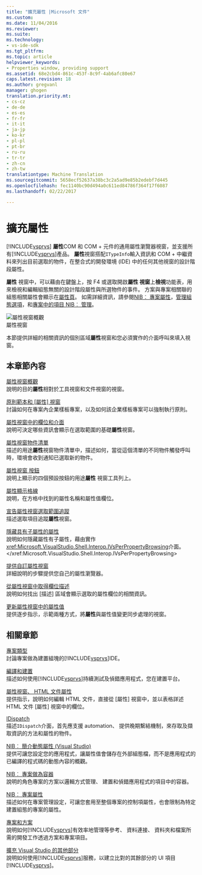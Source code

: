 ```yaml
---
title: "擴充屬性 |Microsoft 文件"
ms.custom: 
ms.date: 11/04/2016
ms.reviewer: 
ms.suite: 
ms.technology:
- vs-ide-sdk
ms.tgt_pltfrm: 
ms.topic: article
helpviewer_keywords:
- Properties window, providing support
ms.assetid: 68e2cbd4-861c-453f-8c9f-4ab6afc80e67
caps.latest.revision: 18
ms.author: gregvanl
manager: ghogen
translation.priority.mt:
- cs-cz
- de-de
- es-es
- fr-fr
- it-it
- ja-jp
- ko-kr
- pl-pl
- pt-br
- ru-ru
- tr-tr
- zh-cn
- zh-tw
translationtype: Machine Translation
ms.sourcegitcommit: 5658ecf52637a38bc3c2a5ad9e85b2edebf7d445
ms.openlocfilehash: fec1140bc90d494a0c611ed84786f364f17f6087
ms.lasthandoff: 02/22/2017

---
```

# <a name="extending-properties"></a>擴充屬性
[!INCLUDE[vsprvs](../../code-quality/includes/vsprvs_md.md)] **屬性**COM 和 COM + 元件的通用屬性瀏覽器視窗，並支援所有[!INCLUDE[vsprvs](../../code-quality/includes/vsprvs_md.md)]產品。 **屬性**視窗搭配`ITypeInfo`輸入資訊和 COM + 中繼資料來列出目前選取的物件，在整合式的開發環境 (IDE) 中的任何其他視窗的設計階段屬性。  
  
 **屬性** 視窗中，可以藉由在鍵盤上，按 F4 或選取開啟**屬性 視窗**上**檢視**功能表，用來檢視和編輯組態無關的設計階段屬性與所選物件的事件。 方案與專案相關聯的組態相關屬性會顯示在[屬性頁](../../extensibility/internals/property-pages.md)。 如需詳細資訊，請參閱[NIB︰ 專案屬性](http://msdn.microsoft.com/en-us/fb126574-24ad-4c96-9b2b-6e1f3879ba50)，[管理組態選項](../../extensibility/internals/managing-configuration-options.md)，和[專案中的項目 NIB︰ 管理](http://msdn.microsoft.com/en-us/762e606b-7f44-4b66-97a1-e30a703654a0)。  
  
 ![屬性視窗概觀](~/docs/extensibility/internals/media/vspropertieswindow.png "vsPropertiesWindow")  
屬性視窗  
  
 本節提供詳細的相關資訊的個別區域**屬性**視窗和您必須實作的介面呼叫來填入視窗。  
  
## <a name="in-this-section"></a>本章節內容  
 [屬性視窗概觀](../../extensibility/internals/properties-window-overview.md)  
 說明的目的**屬性**相對於工具視窗和文件視窗的視窗。  
  
 [原則範本和 [屬性] 視窗](../../extensibility/internals/template-policy-and-the-properties-window.md)  
 討論如何在專案內企業樣板專案，以及如何該企業樣板專案可以強制執行原則。  
  
 [屬性視窗中的欄位和介面](../../extensibility/internals/properties-window-fields-and-interfaces.md)  
 說明可決定哪些資訊會顯示在選取範圍的基礎**屬性**視窗。  
  
 [屬性視窗物件清單](../../extensibility/internals/properties-window-object-list.md)  
 描述的用途**屬性**視窗物件清單中，描述如何，當從這個清單的不同物件觸發呼叫時，環境會收到通知已選取新的物件。  
  
 [屬性視窗 按鈕](../../extensibility/internals/properties-window-buttons.md)  
 說明上顯示的四個預設按鈕的用途**屬性** 視窗工具列上。  
  
 [屬性顯示格線](../../extensibility/internals/properties-display-grid.md)  
 說明，在方格中找到的屬性名稱和屬性值欄位。  
  
 [宣告屬性視窗選取範圍追蹤](../../misc/announcing-property-window-selection-tracking.md)  
 描述選取項目追蹤**屬性**視窗。  
  
 [隱藏具有子屬性的屬性](../../misc/hiding-properties-that-have-child-properties.md)  
 說明如何隱藏屬性有子屬性，藉由實作<xref:Microsoft.VisualStudio.Shell.Interop.IVsPerPropertyBrowsing>介面。</xref:Microsoft.VisualStudio.Shell.Interop.IVsPerPropertyBrowsing>  
  
 [提供自訂屬性視窗](../../misc/providing-a-custom-properties-window.md)  
 詳細說明的步驟提供您自己的屬性瀏覽器。  
  
 [從屬性視窗中取得欄位描述](../../misc/getting-field-descriptions-from-the-properties-window.md)  
 說明如何找出 [描述] 區域會顯示選取的屬性欄位的相關資訊。  
  
 [更新屬性視窗中的屬性值](../../misc/updating-property-values-in-the-properties-window.md)  
 提供逐步指示，示範兩種方式，將**屬性**與屬性值變更同步處理的視窗。  
  
## <a name="related-sections"></a>相關章節  
 [專案類型](../../extensibility/internals/project-types.md)  
 討論專案做為建置組塊的[!INCLUDE[vsprvs](../../code-quality/includes/vsprvs_md.md)]IDE。  
  
 [編譯和建置](../../ide/compiling-and-building-in-visual-studio.md)  
 描述如何使用[!INCLUDE[vsprvs](../../code-quality/includes/vsprvs_md.md)]持續測試及偵錯應用程式，您在建置平台。  
  
 [屬性視窗、 HTML 文件屬性](http://msdn.microsoft.com/Library/46e3d164-a1a7-42f9-87b0-344e10a37b62)  
 提供指示，說明如何編輯 HTML 文件，直接從 [屬性] 視窗中，並以表格詳述 HTML 文件 [屬性] 視窗中的欄位。  
  
 [IDispatch](http://msdn.microsoft.com/en-us/ebbff4bc-36b2-4861-9efa-ffa45e013eb5)  
 描述`IDispatch`介面，首先應支援 automation、 提供晚期繫結機制，來存取及擷取資訊的方法和屬性的物件。  
  
 [NIB︰ 簡介動態屬性 (Visual Studio)](http://msdn.microsoft.com/en-us/f5102027-1431-4195-ae40-9b991de46d3a)  
 提供可讓您設定您的應用程式，讓屬性值會儲存在外部組態檔，而不是應用程式的已編譯的程式碼的動態內容的概觀。  
  
 [NIB︰ 專案做為容器](http://msdn.microsoft.com/en-us/87d40f63-f487-4767-8963-64beec27ba1b)  
 說明的角色專案的方案以邏輯方式管理、 建置和偵錯應用程式的項目中的容器。  
  
 [NIB︰ 專案屬性](http://msdn.microsoft.com/en-us/fb126574-24ad-4c96-9b2b-6e1f3879ba50)  
 描述如何在專案管理設定，可讓您套用至整個專案的控制項屬性，也會限制為特定建置組態的專案的屬性。  
  
 [專案和方案](../../ide/solutions-and-projects-in-visual-studio.md)  
 說明如何[!INCLUDE[vsprvs](../../code-quality/includes/vsprvs_md.md)]有效率地管理等參考、 資料連接、 資料夾和檔案所需的開發工作透過方案和專案項目。  
  
 [擴充 Visual Studio 的其他部分](../../extensibility/extending-other-parts-of-visual-studio.md)  
 說明如何使用[!INCLUDE[vsprvs](../../code-quality/includes/vsprvs_md.md)]服務，以建立比對的其餘部分的 UI 項目[!INCLUDE[vsprvs](../../code-quality/includes/vsprvs_md.md)]。

